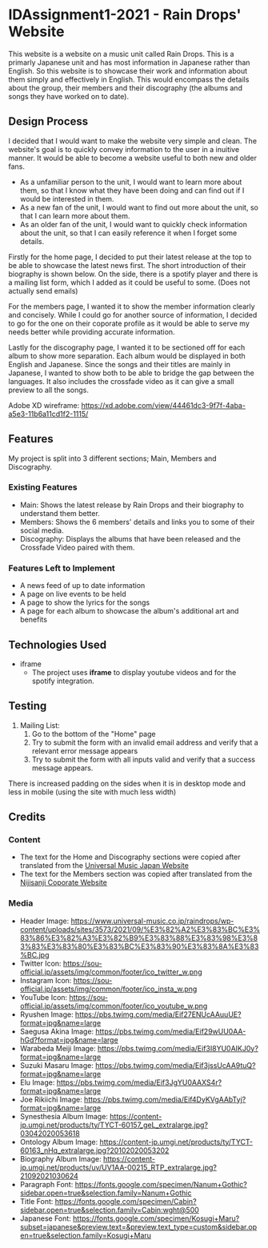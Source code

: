 # IDAssignment1-2021 - Rain Drops' Website

This website is a website on a music unit called Rain Drops. This is a primarly Japanese unit and has most information in Japanese rather than English. So this website is to showcase their work and information about them simply and effectively in English. This would encompass the details about the group, their members and their discography (the albums and songs they have worked on to date).
 
## Design Process
 
I decided that I would want to make the website very simple and clean. The website's goal is to quickly convey information to the user in a inuitive manner. It would be able to become a website useful to both new and older fans.

- As a unfamiliar person to the unit, I would want to learn more about them, so that I know what they have been doing and can find out if I would be interested in them.
- As a new fan of the unit, I would want to find out more about the unit, so that I can learn more about them.
- As an older fan of the unit, I would want to quickly check information about the unit, so that I can easily reference it when I forget some details.

Firstly for the home page, I decided to put their latest release at the top to be able to showcase the latest news first. The short introduction of their biography is shown below. On the side, there is a spotify player and there is a mailing list form, which I added as it could be useful to some. (Does not actually send emails)

For the members page, I wanted it to show the member information clearly and concisely. While I could go for another source of information, I decided to go for the one on their coporate profile as it would be able to serve my needs better while providing accurate information.

Lastly for the discography page, I wanted it to be sectioned off for each album to show more separation. Each album would be displayed in both English and Japanese. Since the songs and their titles are mainly in Japanese, I wanted to show both to be able to bridge the gap between the languages. It also includes the crossfade video as it can give a small preview to all the songs.

Adobe XD wireframe: https://xd.adobe.com/view/44461dc3-9f7f-4aba-a5e3-11b6a11cd1f2-1115/

## Features

My project is split into 3 different sections; Main, Members and Discography.
 
### Existing Features
- Main: Shows the latest release by Rain Drops and their biography to understand them better.
- Members: Shows the 6 members' details and links you to some of their social media.
- Discography: Displays the albums that have been released and the Crossfade Video paired with them.

### Features Left to Implement
- A news feed of up to date information
- A page on live events to be held
- A page to show the lyrics for the songs
- A page for each album to showcase the album's additional art and benefits

## Technologies Used

- iframe
    - The project uses **iframe** to display youtube videos and for the spotify integration.


## Testing

1. Mailing List:
    1. Go to the bottom of the "Home" page
    2. Try to submit the form with an invalid email address and verify that a relevant error message appears
    3. Try to submit the form with all inputs valid and verify that a success message appears.

There is increased padding on the sides when it is in desktop mode and less in mobile (using the site with much less width)

## Credits

### Content
- The text for the Home and Discography sections were copied after translated from the [Universal Music Japan Website](https://www.universal-music.co.jp/raindrops/)
- The text for the Members section was copied after translated from the [Nijisanji Coporate Website](https://nijisanji.ichikara.co.jp/member/)

### Media
- Header Image: https://www.universal-music.co.jp/raindrops/wp-content/uploads/sites/3573/2021/09/%E3%82%A2%E3%83%BC%E3%83%86%E3%82%A3%E3%82%B9%E3%83%88%E3%83%98%E3%83%83%E3%83%80%E3%83%BC%E3%83%90%E3%83%8A%E3%83%BC.jpg
- Twitter Icon: https://sou-official.jp/assets/img/common/footer/ico_twitter_w.png
- Instagram Icon: https://sou-official.jp/assets/img/common/footer/ico_insta_w.png
- YouTube Icon: https://sou-official.jp/assets/img/common/footer/ico_youtube_w.png 
- Ryushen Image: https://pbs.twimg.com/media/Eif27ENUcAAuuUE?format=jpg&name=large
- Saegusa Akina Image: https://pbs.twimg.com/media/Eif29wUU0AA-hGd?format=jpg&name=large
- Warabeda Meiji Image: https://pbs.twimg.com/media/Eif3I8YU0AIKJ0y?format=jpg&name=large
- Suzuki Masaru Image: https://pbs.twimg.com/media/Eif3jssUcAA9tuQ?format=jpg&name=large
- Elu Image: https://pbs.twimg.com/media/Eif3JgYU0AAXS4r?format=jpg&name=large
- Joe Rikiichi Image: https://pbs.twimg.com/media/Eif4DyKVgAAbTyj?format=jpg&name=large
- Synesthesia Album Image: https://content-jp.umgi.net/products/ty/TYCT-60157_geL_extralarge.jpg?03042020053618 
- Ontology Album Image: https://content-jp.umgi.net/products/ty/TYCT-60163_nHq_extralarge.jpg?20102020053202 
- Biography Album Image: https://content-jp.umgi.net/products/uv/UV1AA-00215_RTP_extralarge.jpg?21092021030624 
- Paragraph Font: https://fonts.google.com/specimen/Nanum+Gothic?sidebar.open=true&selection.family=Nanum+Gothic
- Title Font: https://fonts.google.com/specimen/Cabin?sidebar.open=true&selection.family=Cabin:wght@500
- Japanese Font: https://fonts.google.com/specimen/Kosugi+Maru?subset=japanese&preview.text=&preview.text_type=custom&sidebar.open=true&selection.family=Kosugi+Maru
